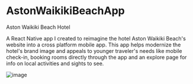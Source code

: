 # AstonWaikikiBeachApp


Aston Waikiki Beach Hotel

A React Native app I created to reimagine the hotel Aston Waikiki Beach's website into a cross platform mobile app. This app helps modernize the hotel's brand image and appeals to younger traveler's needs like mobile check-in, booking rooms directly through the app and an explore page for info on local activities and sights to see.

![image](https://user-images.githubusercontent.com/74566532/186932311-a14d8a99-6b9c-4993-bf74-791aca4c5d3a.png)
